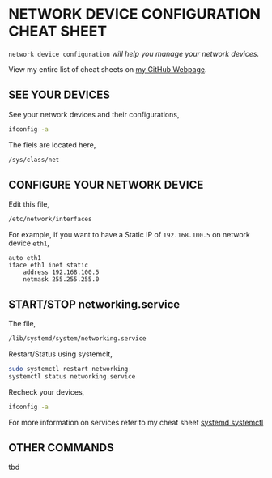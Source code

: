 # NETWORK DEVICE CONFIGURATION CHEAT SHEET

`network device configuration` _will help you manage
your network devices._

View my entire list of cheat sheets on
[my GitHub Webpage](https://jeffdecola.github.io/my-cheat-sheets/).

## SEE YOUR DEVICES

See your network devices and their configurations,

```bash
ifconfig -a
```

The fiels are located here,

```bash
/sys/class/net
```

## CONFIGURE YOUR NETWORK DEVICE

Edit this file,

```bash
/etc/network/interfaces
```

For example, if you want to have a 
Static IP of `192.168.100.5` on network device `eth1`,


```text
auto eth1
iface eth1 inet static
    address 192.168.100.5
    netmask 255.255.255.0
```

## START/STOP networking.service

The file,

```bash
/lib/systemd/system/networking.service
```

Restart/Status using systemclt,

```bash
sudo systemctl restart networking
systemctl status networking.service
```

Recheck your devices,

```bash
ifconfig -a
```

For more information on services refer to my cheat sheet
[systemd systemctl](https://github.com/JeffDeCola/my-cheat-sheets/tree/master/development/operating-systems/linux/systemd-systemctl-cheat-sheet)


## OTHER COMMANDS

tbd



